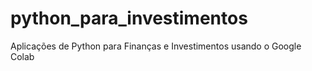 # python_para_investimentos
Aplicações de Python para Finanças e Investimentos usando o Google Colab
